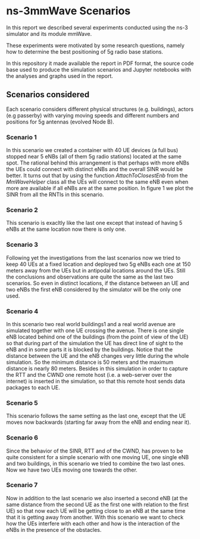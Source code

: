 # ns-3mmWave Scenarios

In this report we described several experiments conducted using the ns-3 simulator and its module mmWave.

These experiments were motivated by some research questions, namely how to determine the best positioning of 5g radio base stations.

In this repository it made available the report in PDF format, the source code base used to produce the simulation scenarios and Jupyter notebooks with the analyses and graphs used in the report.

## Scenarios considered

Each scenario considers different physical structures (e.g. buildings), actors (e.g passerby) with varying moving speeds and different numbers and positions for 5g antennas (evolved Node B). 

### Scenario 1

In this scenario we created a container with 40 UE devices (a full bus) stopped near
5 eNBs (all of them 5g radio stations) located at the same spot. The rational behind
this arrangement is that perhaps with more eNBs the UEs could connect with distinct
eNBs and the overall SINR would be better. It turns out that by using the function
*AttachToClosestEnb* from the *MmWaveHelper* class all the UEs will connect to the same
eNB even when more are available if all eNBs are at the same position. In figure 1 we
plot the SINR from all the RNTIs in this scenario.

### Scenario 2

This scenario is exacltly like the last one except that instead of having 5 eNBs at the
same location now there is only one.

### Scenario 3

Following yet the investigations from the last scenarios now we tried to keep 40 UEs at a
fixed location and deployed two 5g eNBs each one at 150 meters away from the UEs but
in antipodal locations around the UEs. Still the conclusions and observations are quite
the same as the last two scenarios. So even in distinct locations, if the distance between
an UE and two eNBs the first eNB considered by the simulator will be the only one used.

### Scenario 4

In this scenario two real world buildings1 and a real world avenue are simulated together
with one UE crossing the avenue. There is one single eNB located behind one of the
buildings (from the point of view of the UE) so that during part of the simulation the
UE has direct line of sight to the eNB and in some parts it is blocked by the buildings.
Notice that the distance between the UE and the eNB changes very little during the
whole simulation. So the minimum distance is 50 meters and the maximum distance is
nearly 80 meters. Besides in this simulation in order to capture the RTT and the CWND
one remote host (i.e. a web-server over the internet) is inserted in the simulation, so that
this remote host sends data packages to each UE.

### Scenario 5

This scenario follows the same setting as the last one, except that the UE moves now
backwards (starting far away from the eNB and ending near it).

### Scenario 6

Since the behavior of the SINR, RTT and of the CWND, has proven to be quite consistent
for a simple scenario with one moving UE, one single eNB and two buildings, in this
scenario we tried to combine the two last ones. Now we have two UEs moving one
towards the other.

### Scenario 7

Now in addition to the last scenario we also inserted a second eNB (at the same distance
from the second UE as the first one with relation to the first UE) so that now each UE
will be getting close to an eNB at the same time that it is getting away from another.
With this scenario we want to check how the UEs interfere with each other and how is
the interaction of the eNBs in the presence of the obstacles.
